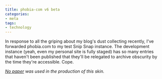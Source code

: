 ```yaml
---
title: phobia-com v6 beta
categories:
- meta
tags:
- technology
---
```


In response to all the griping about my blog's dust collecting recently, I've forwarded phobia.com to my test Snip Snap instance.  The development instance (yeah, even my personal site is fully staged) has so many entries that haven't been published that they'll be relegated to archive obscurity by the time they're accessible.  Cope.

_[No paper][2] was used in the production of this skin._

   [2]: http://nopaper.net/

